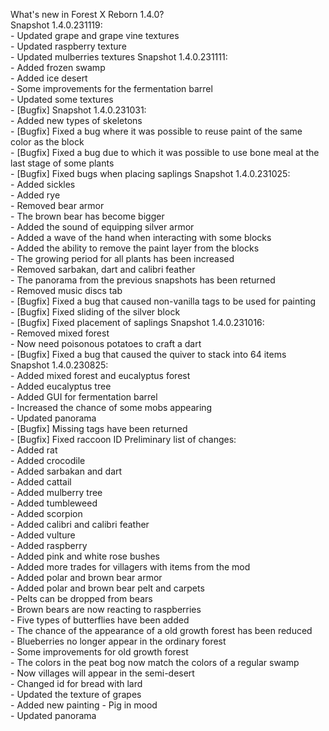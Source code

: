 What's new in Forest X Reborn 1.4.0?<br />
Snapshot 1.4.0.231119:
<br /> - Updated grape and grape vine textures
<br /> - Updated raspberry texture
<br /> - Updated mulberries textures
Snapshot 1.4.0.231111:
<br /> - Added frozen swamp
<br /> - Added ice desert
<br /> - Some improvements for the fermentation barrel
<br /> - Updated some textures
<br /> - [Bugfix] 
Snapshot 1.4.0.231031:
<br /> - Added new types of skeletons
<br /> - [Bugfix] Fixed a bug where it was possible to reuse paint of the same color as the block
<br /> - [Bugfix] Fixed a bug due to which it was possible to use bone meal at the last stage of some plants
<br /> - [Bugfix] Fixed bugs when placing saplings
Snapshot 1.4.0.231025:
<br /> - Added sickles
<br /> - Added rye
<br /> - Removed bear armor
<br /> - The brown bear has become bigger
<br /> - Added the sound of equipping silver armor
<br /> - Added a wave of the hand when interacting with some blocks
<br /> - Added the ability to remove the paint layer from the blocks
<br /> - The growing period for all plants has been increased
<br /> - Removed sarbakan, dart and calibri feather
<br /> - The panorama from the previous snapshots has been returned
<br /> - Removed music discs tab
<br /> - [Bugfix] Fixed a bug that caused non-vanilla tags to be used for painting
<br /> - [Bugfix] Fixed sliding of the silver block
<br /> - [Bugfix] Fixed placement of saplings
Snapshot 1.4.0.231016:
<br /> - Removed mixed forest
<br /> - Now need poisonous potatoes to craft a dart
<br /> - [Bugfix] Fixed a bug that caused the quiver to stack into 64 items
Snapshot 1.4.0.230825:
<br /> - Added mixed forest and eucalyptus forest
<br /> - Added eucalyptus tree
<br /> - Added GUI for fermentation barrel
<br /> - Increased the chance of some mobs appearing
<br /> - Updated panorama
<br /> - [Bugfix] Missing tags have been returned
<br /> - [Bugfix] Fixed raccoon ID
Preliminary list of changes:
<br /> - Added rat
<br /> - Added crocodile
<br /> - Added sarbakan and dart
<br /> - Added cattail
<br /> - Added mulberry tree
<br /> - Added tumbleweed
<br /> - Added scorpion
<br /> - Added calibri and calibri feather
<br /> - Added vulture
<br /> - Added raspberry
<br /> - Added pink and white rose bushes
<br /> - Added more trades for villagers with items from the mod
<br /> - Added polar and brown bear armor
<br /> - Added polar and brown bear pelt and carpets
<br /> - Pelts can be dropped from bears
<br /> - Brown bears are now reacting to raspberries
<br /> - Five types of butterflies have been added
<br /> - The chance of the appearance of a old growth forest has been reduced
<br /> - Blueberries no longer appear in the ordinary forest
<br /> - Some improvements for old growth forest
<br /> - The colors in the peat bog now match the colors of a regular swamp
<br /> - Now villages will appear in the semi-desert
<br /> - Changed id for bread with lard
<br /> - Updated the texture of grapes
<br /> - Added new painting - Pig in mood
<br /> - Updated panorama